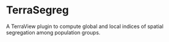 # TerraSegreg
A TerraView plugin to compute global and local indices of spatial segregation among population groups.
